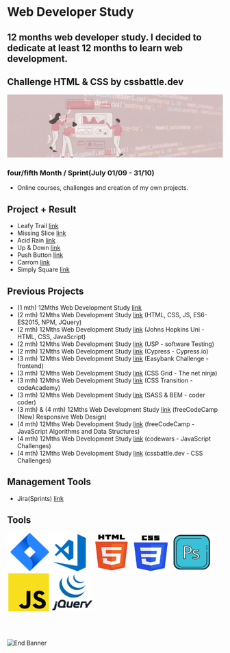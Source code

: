 # Web Developer Study
## 12 months web developer study. I decided to dedicate at least 12 months to learn web development.
## Challenge HTML & CSS by cssbattle.dev

![Begin Banner](/Documentation/top-1200x350.gif)

### four/fifth Month / Sprint(July 01/09 - 31/10) 
* Online courses, challenges and creation of my own projects.

<!--
## What I learned/used (Link for details)
* CSS [link](https://github.com/pittyh6/Sass_BEM_Responsive-3-12Mths-WebDevStudy-2022-2023/blob/master/learnedCSS.md)
* HTML [link](https://github.com/pittyh6/Sass_BEM_Responsive-3-12Mths-WebDevStudy-2022-2023/blob/master/learnedHTML.md)
* Resources [link](https://github.com/pittyh6/CSS_transitions-3-12Mths-WebDevStudy-2022-2023/blob/master/learnedResources.md)
 
* Projects [link](https://github.com/pittyh6/Sass_BEM_Responsive-3-12Mths-WebDevStudy-2022-2023)
* SASS [link](https://github.com/pittyh6/Sass_BEM_Responsive-3-12Mths-WebDevStudy-2022-2023/blob/master/learnedSASS.md)
* JavaScript [link](https://github.com/pittyh6/CSS_transitions-3-12Mths-WebDevStudy-2022-2023/blob/master/learnedJAVASCRIPT.md)
-->

## Project + Result
* Leafy Trail [link](https://github.com/pittyh6/cssbattle-4_5-12Mths-WebDevelopmentStudy-2022-2023/tree/master/battle_1_pilot_battle/7_leafy_trail)
* Missing Slice [link](https://github.com/pittyh6/cssbattle-4_5-12Mths-WebDevelopmentStudy-2022-2023/tree/master/battle_1_pilot_battle/6_missing_slice)
* Acid Rain [link](https://github.com/pittyh6/cssbattle-4_5-12Mths-WebDevelopmentStudy-2022-2023/tree/master/battle_1_pilot_battle/5_acid_rain)
* Up & Down [link](https://github.com/pittyh6/cssbattle_12Mths-WebDevelopmentStudy-2022-2023/tree/master/battle_1_pilot_battle/4_ups_and_down)
* Push Button [link](https://github.com/pittyh6/cssbattle_12Mths-WebDevelopmentStudy-2022-2023/tree/master/battle_1_pilot_battle/vicent_3_push_button)
* Carrom [link](https://github.com/pittyh6/cssbattle_12Mths-WebDevelopmentStudy-2022-2023/tree/master/battle_1_pilot_battle/bee_2_carrom)
* Simply Square [link](https://github.com/pittyh6/cssbattle_12Mths-WebDevelopmentStudy-2022-2023/tree/master/battle_1_pilot_battle/yank_1)




## Previous Projects
* (1 mth) 12Mths Web Development Study [link](https://github.com/pittyh6/1-12Mths-WebDevelopmentStudy-2022-2023)
* (2 mth) 12Mths Web Development Study [link](https://github.com/pittyh6/2-12Mths-WebDevelopmentStudy-2022-2023) (HTML, CSS, JS, ES6-ES2015, NPM, JQuery)
* (2 mth) 12Mths Web Development Study [link](https://github.com/pittyh6/JohnsHopkinsUni_html-css-and-Javascript-for-Web-Developers_2-12Mths-WebDevStudy-2022-2023) (Johns Hopkins Uni - HTML, CSS, JavaScript)
* (2 mth) 12Mths Web Development Study [link](https://github.com/pittyh6/USP_Introduction-to-Software-Testing_12Mths-WebDevStudy-2022-2023) (USP - software Testing)
* (2 mth) 12Mths Web Development Study [link](https://github.com/pittyh6/cypressIo_Testing-yr-first-application-12Mths-WebDevStudy-2022-2023) (Cypress - Cypress.io)
* (3 mth) 12Mths Web Development Study [link](https://github.com/pittyh6/Easybank-Challenge_3-12Mths-WebDevStudy-2022-2023) (Easybank Challenge - frontend)
* (3 mth) 12Mths Web Development Study [link](https://github.com/pittyh6/grid-css_3-12Mths-WebDevStudy-2022-2023) (CSS Grid - The net ninja)
* (3 mth) 12Mths Web Development Study [link](https://github.com/pittyh6/CSS_transitions-3-12Mths-WebDevStudy-2022-2023) (CSS Transition - codeAcademy)
* (3 mth) 12Mths Web Development Study [link](https://github.com/pittyh6/Sass_BEM_Responsive-3-12Mths-WebDevStudy-2022-2023) (SASS & BEM - coder coder)
* (3 mth) & (4 mth) 12Mths Web Development Study [link](https://github.com/pittyh6/freeCodeCamp-responsive_web_design-3e4-12Mths-WebDevStudy-2022-2023) (freeCodeCamp (New) Responsive Web Design)
* (4 mth) 12Mths Web Development Study [link](https://github.com/pittyh6/freeCodeCamp-JavaScript-algorithms-and-data-structures-4-12Mths-WebDevStudy-2022-2023) (freeCodeCamp - JavaScript Algorithms and Data Structures)
* (4 mth) 12Mths Web Development Study [link](https://github.com/pittyh6/codewars_12Mths-WebDevelopmentStudy-2022-2023) (codewars - JavaScript Challenges)
* (4 mth) 12Mths Web Development Study [link](https://github.com/pittyh6/cssbattle_12Mths-WebDevelopmentStudy-2022-2023) (cssbattle.dev - CSS Challenges)

## Management Tools
* Jira(Sprints) [link](https://github.com/pittyh6/grid-css_3-12Mths-WebDevStudy-2022-2023/tree/master/Sprint)

## Tools
<img src= Documentation/jira.png  height="90" width="100" ><img src= Documentation/vscode.png  height="90" width="100"><img src= Documentation/html.png  height="90" width="90"><img src= Documentation/css.png  height="90" width="90"><img src= Documentation/photoshop.png  height="90" width="100"><img src= Documentation/js.png  height="90" width="100"><img src= Documentation/jquery.png  height="90" width="100">


<br>
<br>

![End Banner](/Documentation/botton-1200x350.gif)